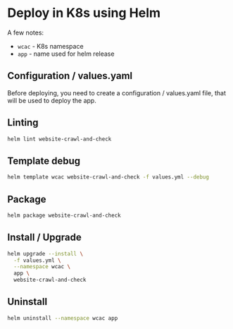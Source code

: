# Deploy in K8s using Helm

A few notes:

* `wcac` - K8s namespace
* `app` - name used for helm release

## Configuration / values.yaml

Before deploying, you need to create a configuration / values.yaml file, that will be used to deploy the app.

## Linting

```bash
helm lint website-crawl-and-check
```

## Template debug

```bash
helm template wcac website-crawl-and-check -f values.yml --debug
```

## Package

```bash
helm package website-crawl-and-check
```

## Install / Upgrade

```bash
helm upgrade --install \
  -f values.yml \
  --namespace wcac \
  app \
  website-crawl-and-check
```

## Uninstall

```bash
helm uninstall --namespace wcac app
```
